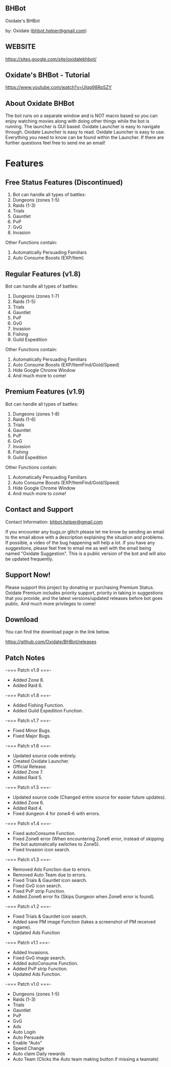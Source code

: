 ## BHBot
Oxidate's BHBot

by: Oxidate (bhbot.helper@gmail.com)


## WEBSITE
https://sites.google.com/site/oxidatebhbot/

## Oxidate's BHBot - Tutorial
https://www.youtube.com/watch?v=UIqg98Rp5ZY


## About Oxidate BHBot
The bot runs on a separate window and is NOT macro based so you can enjoy watching movies along with doing other things while the bot is running.
The launcher is GUI based.
Oxidate Launcher is easy to navigate through.
Oxidate Launcher is easy to read.
Oxidate Launcher is easy to use.
Everything you need to know can be found within the Launcher.
If there are further questions feel free to send me an email!


# Features
## Free Status Features (Discontinued)
1) Bot can handle all types of battles:
2) Dungeons (zones 1-5)
3) Raids (1-3)
4) Trials
5) Gauntlet
6) PvP
7) GvG
8) Invasion

Other Functions contain:
1) Automatically Persuading Familiars
2) Auto Consume Boosts
      (EXP/Item)

## Regular Features (v1.8)
Bot can handle all types of battles:
1) Dungeons (zones 1-7)
2) Raids (1-5)
3) Trials
4) Gauntlet
5) PvP
6) GvG
7) Invasion
8) Fishing
9) Guild Expedition

Other Functions contain:
1) Automatically Persuading Familiars
2) Auto Consume Boosts
   (EXP/ItemFind/Gold/Speed)
3) Hide Google Chrome Window
4) And much more to come!

## Premium Features (v1.9)
Bot can handle all types of battles:
1) Dungeons (zones 1-8)
2) Raids (1-6)
3) Trials
4) Gauntlet
5) PvP
6) GvG
7) Invasion
8) Fishing
9) Guild Expedition

Other Functions contain:
1) Automatically Persuading Familiars
2) Auto Consume Boosts
   (EXP/ItemFind/Gold/Speed)
3) Hide Google Chrome Window
4) And much more to come!

## Contact and Support
Contact Information: bhbot.helper@gmail.com

If you encounter any bugs,or glitch please let me know by sending an email to the email above with a description explaining the situation and problems. If possible, a video of the bug happening will help a lot.
If you have any suggestions, please feel free to email me as well with the email being named "Oxidate Suggestion". This is a public version of the bot and will also be updated frequently.

## Support Now!
Please support this project by donating or purchasing Premium Status.
Oxidate Premium includes priority support, priority in taking in suggestions that you provide, and the latest versions/updated releases before bot goes public. And much more privileges to come!
   
   
## Download
You can find the download page in the link below.

https://github.com/Oxidate/BHBot/releases


## Patch Notes
-=== Patch v1.9 ===-
- Added Zone 8.
- Added Raid 6.

-=== Patch v1.8 ===-
- Added Fishing Function.
- Added Guild Expedition Function.

-=== Patch v1.7 ===-
- Fixed Minor Bugs.
- Fixed Major Bugs.

-=== Patch v1.6 ===-
- Updated source code entirely.
- Created Oxidate Launcher.
- Official Release.
- Added Zone 7.
- Added Raid 5.

-=== Patch v1.5 ===-
- Updated source code (Changed entire source for easier future updates).
- Added Zone 6.
- Added Raid 4.
- Fixed dungeon 4 for zone4-6 with errors.

-=== Patch v1.4 ===-
- Fixed autoConsume Function.
- Fixed Zone6 error (When encountering Zone6 error, 
	instead of skipping the bot automatically switches to Zone5).
- Fixed Invasion icon search.

-=== Patch v1.3 ===-
- Removed Ads Function due to errors.
- Removed Auto Team due to errors.
- Fixed Trials & Gauntlet icon search.
- Fixed GvG icon search.
- Fixed PvP strip Function.
- Added Zone6 error fix (Skips Dungeon when Zone6 error is found).

-=== Patch v1.2 ===-
- Fixed Trials & Gauntlet icon search.
- Added save PM image Function (takes a screenshot of PM received ingame).
- Updated Ads Function

-=== Patch v1.1 ===-
- Added Invasions.
- Fixed GvG image search.
- Added autoConsume Function.
- Added PvP strip Function.
- Updated Ads Function.

-=== Patch v1.0 ===-
- Dungeons (zones 1-5)
- Raids (1-3)
- Trials
- Gauntlet
- PvP
- GvG
- Ads
- Auto Login
- Auto Persuade
- Enable "Auto"
- Speed Change
- Auto claim Daily rewards
- Auto Team (Clicks the Auto team making button if missing a teamate)
